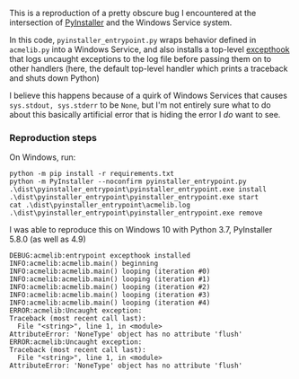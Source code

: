 This is a reproduction of a pretty obscure bug I encountered at the
intersection of [PyInstaller](https://pyinstaller.org/) and the Windows Service
system.

In this code, `pyinstaller_entrypoint.py` wraps behavior defined in
`acmelib.py` into a Windows Service, and also installs a top-level
[excepthook](https://docs.python.org/3/library/sys.html#sys.excepthook) that
logs uncaught exceptions to the log file before passing them on to other
handlers (here, the default top-level handler which prints a traceback and
shuts down Python)

I believe this happens because of a quirk of Windows Services that causes
`sys.stdout, sys.stderr` to be `None`, but I'm not entirely sure what to do
about this basically artificial error that is hiding the error I _do_ want to
see.

### Reproduction steps

On Windows, run:

`python -m pip install -r requirements.txt`  
`python -m PyInstaller --noconfirm pyinstaller_entrypoint.py`  
`.\dist\pyinstaller_entrypoint\pyinstaller_entrypoint.exe install`  
`.\dist\pyinstaller_entrypoint\pyinstaller_entrypoint.exe start`  
`cat .\dist\pyinstaller_entrypoint\acmelib.log`  
`.\dist\pyinstaller_entrypoint\pyinstaller_entrypoint.exe remove`  

I was able to reproduce this on Windows 10 with Python 3.7, PyInstaller 5.8.0 (as well as 4.9)

```
DEBUG:acmelib:entrypoint excepthook installed
INFO:acmelib:acmelib.main() beginning
INFO:acmelib:acmelib.main() looping (iteration #0)
INFO:acmelib:acmelib.main() looping (iteration #1)
INFO:acmelib:acmelib.main() looping (iteration #2)
INFO:acmelib:acmelib.main() looping (iteration #3)
INFO:acmelib:acmelib.main() looping (iteration #4)
ERROR:acmelib:Uncaught exception:
Traceback (most recent call last):
  File "<string>", line 1, in <module>
AttributeError: 'NoneType' object has no attribute 'flush'
ERROR:acmelib:Uncaught exception:
Traceback (most recent call last):
  File "<string>", line 1, in <module>
AttributeError: 'NoneType' object has no attribute 'flush'
```
